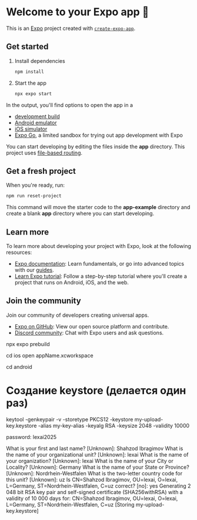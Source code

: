 # Welcome to your Expo app 👋

This is an [Expo](https://expo.dev) project created with [`create-expo-app`](https://www.npmjs.com/package/create-expo-app).

## Get started

1. Install dependencies

   ```bash
   npm install
   ```

2. Start the app

   ```bash
   npx expo start
   ```

In the output, you'll find options to open the app in a

- [development build](https://docs.expo.dev/develop/development-builds/introduction/)
- [Android emulator](https://docs.expo.dev/workflow/android-studio-emulator/)
- [iOS simulator](https://docs.expo.dev/workflow/ios-simulator/)
- [Expo Go](https://expo.dev/go), a limited sandbox for trying out app development with Expo

You can start developing by editing the files inside the **app** directory. This project uses [file-based routing](https://docs.expo.dev/router/introduction).

## Get a fresh project

When you're ready, run:

```bash
npm run reset-project
```

This command will move the starter code to the **app-example** directory and create a blank **app** directory where you can start developing.

## Learn more

To learn more about developing your project with Expo, look at the following resources:

- [Expo documentation](https://docs.expo.dev/): Learn fundamentals, or go into advanced topics with our [guides](https://docs.expo.dev/guides).
- [Learn Expo tutorial](https://docs.expo.dev/tutorial/introduction/): Follow a step-by-step tutorial where you'll create a project that runs on Android, iOS, and the web.

## Join the community

Join our community of developers creating universal apps.

- [Expo on GitHub](https://github.com/expo/expo): View our open source platform and contribute.
- [Discord community](https://chat.expo.dev): Chat with Expo users and ask questions.

npx expo prebuild

cd ios open appName.xcworkspace

cd android

# Создание keystore (делается один раз)

keytool -genkeypair -v -storetype PKCS12 -keystore my-upload-key.keystore -alias my-key-alias -keyalg RSA -keysize 2048 -validity 10000

password: lexai2025

What is your first and last name?
[Unknown]: Shahzod Ibragimov
What is the name of your organizational unit?
[Unknown]: lexai
What is the name of your organization?
[Unknown]: lexai
What is the name of your City or Locality?
[Unknown]: Germany
What is the name of your State or Province?
[Unknown]: Nordrhein-Westfalen
What is the two-letter country code for this unit?
[Unknown]: uz
Is CN=Shahzod Ibragimov, OU=lexai, O=lexai, L=Germany, ST=Nordrhein-Westfalen, C=uz correct?
[no]: yes
Generating 2 048 bit RSA key pair and self-signed certificate (SHA256withRSA) with a validity of 10 000 days
for: CN=Shahzod Ibragimov, OU=lexai, O=lexai, L=Germany, ST=Nordrhein-Westfalen, C=uz
[Storing my-upload-key.keystore]
